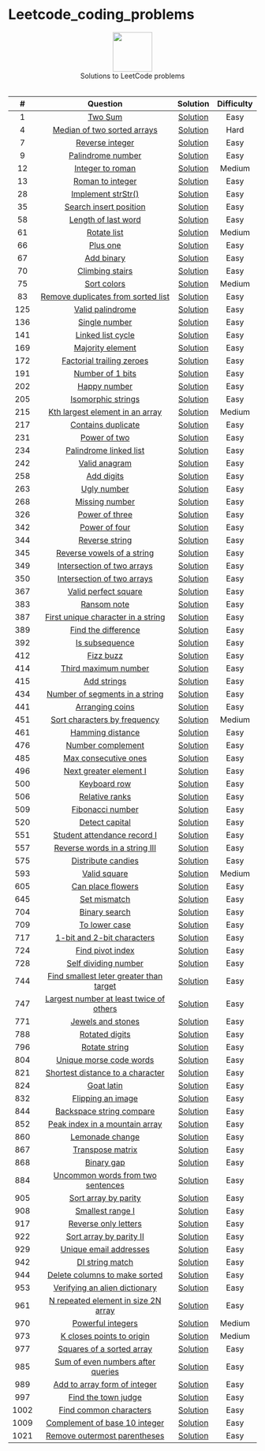 # Leetcode_coding_problems
<p align="center">
  <a href="https://leetcode.com/RodneyShag">
    <img height=80 src="https://leetcode.com/static/webpack_bundles/images/logo-dark.e99485d9b.svg">
  </a>
  <br>Solutions to LeetCode problems
  <br><br>
</p>


|   ﻿#  |                                                                     Question                                                                     |                                                                             Solution                                                                            | Difficulty |
|:----:|:------------------------------------------------------------------------------------------------------------------------------------------------:|:---------------------------------------------------------------------------------------------------------------------------------------------------------------:|:----------:|
|   1  | [Two Sum](https://leetcode.com/problems/two-sum)                                                                                                 | [Solution](https://github.com/Prajit-Rajendran/Leetcode_coding_problems/tree/main/Solutions/Q1_two_sum.py)                                                                 |    Easy    |
|   4  | [Median of two sorted arrays](https://leetcode.com/problems/median-of-two-sorted-arrays/)                                                                                                 | [Solution](https://github.com/Prajit-Rajendran/Leetcode_coding_problems/tree/main/Solutions/Q4_median_of_two_sorted_arrays.py)                                                                 |    Hard    |
|   7  | [Reverse integer](https://leetcode.com/problems/reverse-integer/)                                                                                                 | [Solution](https://github.com/Prajit-Rajendran/Leetcode_coding_problems/tree/main/Solutions/Q7_reverse_integer.py)                                                                 |    Easy    |
|   9  | [Palindrome number](https://leetcode.com/problems/palindrome-number/)                                                                                                 | [Solution](https://github.com/Prajit-Rajendran/Leetcode_coding_problems/tree/main/Solutions/Q9_palindrome_number.py)                                                                 |    Easy    |
|   12  | [Integer to roman](https://leetcode.com/problems/integer-to-roman/)                                                                                                 | [Solution](https://github.com/Prajit-Rajendran/Leetcode_coding_problems/tree/main/Solutions/Q12_integer_to_roman.py)                                                                 |    Medium    |
|   13  | [Roman to integer](https://leetcode.com/problems/roman-to-integer/)                                                                                                 | [Solution](https://github.com/Prajit-Rajendran/Leetcode_coding_problems/tree/main/Solutions/Q13_roman_to_integer.py)                                                                 |    Easy    |
|   28  | [Implement strStr()](https://leetcode.com/problems/implement-strstr/)                                                                                                 | [Solution](https://github.com/Prajit-Rajendran/Leetcode_coding_problems/tree/main/Solutions/Q28_implement_strStr.py)                                                                 |    Easy    |
|   35  | [Search insert position](https://leetcode.com/problems/search-insert-position/)                                                                                                 | [Solution](https://github.com/Prajit-Rajendran/Leetcode_coding_problems/tree/main/Solutions/Q35_search_insert_position.py)                                                                 |    Easy    |
|   58  | [Length of last word](https://leetcode.com/problems/length-of-last-word/)                                                                                                 | [Solution](https://github.com/Prajit-Rajendran/Leetcode_coding_problems/tree/main/Solutions/Q58_length_of_last_word.py)                                                                 |    Easy    |
|   61  | [Rotate list](https://leetcode.com/problems/rotate-list/)                                                                                                 | [Solution](https://github.com/Prajit-Rajendran/Leetcode_coding_problems/tree/main/Solutions/Q61_rotate_list.py)                                                                 |    Medium    |
|   66  | [Plus one](https://leetcode.com/problems/plus-one/)                                                                                                 | [Solution](https://github.com/Prajit-Rajendran/Leetcode_coding_problems/tree/main/Solutions/Q66_one_plus.py)                                                                 |    Easy   |
|   67  | [Add binary](https://leetcode.com/problems/add-binary/)                                                                                                 | [Solution](https://github.com/Prajit-Rajendran/Leetcode_coding_problems/tree/main/Solutions/Q67_add_binary.py)                                                                 |    Easy   |
|   70  | [Climbing stairs](https://leetcode.com/problems/climbing-stairs/)                                                                                                 | [Solution](https://github.com/Prajit-Rajendran/Leetcode_coding_problems/tree/main/Solutions/Q70_climbing_stairs.py)                                                                 |    Easy   |
|   75  | [Sort colors](https://leetcode.com/problems/sort-colors/)                                                                                                 | [Solution](https://github.com/Prajit-Rajendran/Leetcode_coding_problems/tree/main/Solutions/Q75_sort_colors.py)                                                                 |    Medium   |
|   83  | [Remove duplicates from sorted list](https://leetcode.com/problems/remove-duplicates-from-sorted-list/)                                                                                                 | [Solution](https://github.com/Prajit-Rajendran/Leetcode_coding_problems/tree/main/Solutions/Q83_remove_duplicates_from_sorted_list.py)                                                                 |    Easy   |
|   125  | [Valid palindrome](https://leetcode.com/problems/valid-palindrome/)                                                                                                 | [Solution](https://github.com/Prajit-Rajendran/Leetcode_coding_problems/tree/main/Solutions/Q125_valid_palindrome.py)                                                                 |    Easy   |
|   136  | [Single number](https://leetcode.com/problems/single-number/)                                                                                                 | [Solution](https://github.com/Prajit-Rajendran/Leetcode_coding_problems/tree/main/Solutions/Q136_single_number.py)                                                                 |    Easy   |
|   141  | [Linked list cycle](https://leetcode.com/problems/linked-list-cycle/)                                                                                                 | [Solution](https://github.com/Prajit-Rajendran/Leetcode_coding_problems/tree/main/Solutions/Q141_linked_list_cycle.py)                                                                 |    Easy   |
|   169  | [Majority element](https://leetcode.com/problems/majority-element/)                                                                                                 | [Solution](https://github.com/Prajit-Rajendran/Leetcode_coding_problems/tree/main/Solutions/Q169_majority_element.py)                                                                 |    Easy   |
|   172  | [Factorial trailing zeroes](https://leetcode.com/problems/factorial-trailing-zeroes/)                                                                                                 | [Solution](https://github.com/Prajit-Rajendran/Leetcode_coding_problems/tree/main/Solutions/Q172_factorial_trailing_zeroes.py)                                                                 |    Easy   |
|   191  | [Number of 1 bits](https://leetcode.com/problems/number-of-1-bits/)                                                                                                 | [Solution](https://github.com/Prajit-Rajendran/Leetcode_coding_problems/tree/main/Solutions/Q191_number_of_1_bits.py)                                                                 |    Easy   |
|   202  | [Happy number](https://leetcode.com/problems/happy-number/)                                                                                                 | [Solution](https://github.com/Prajit-Rajendran/Leetcode_coding_problems/tree/main/Solutions/Q202_happy_number.py)                                                                 |    Easy   |
|   205  | [Isomorphic strings](https://leetcode.com/problems/isomorphic-strings/)                                                                                                 | [Solution](https://github.com/Prajit-Rajendran/Leetcode_coding_problems/tree/main/Solutions/Q205_isomorphic_strings.py)                                                                 |    Easy   |
|   215  | [Kth largest element in an array](https://leetcode.com/problems/kth-largest-element-in-an-array/)                                                                                                 | [Solution](https://github.com/Prajit-Rajendran/Leetcode_coding_problems/tree/main/Solutions/Q215_kth_largest_element_in_an_array.py)                                                                 |    Medium   |
|   217  | [Contains duplicate](https://leetcode.com/problems/contains-duplicate/)                                                                                                 | [Solution](https://github.com/Prajit-Rajendran/Leetcode_coding_problems/tree/main/Solutions/Q217_contains_duplicate.py)                                                                 |    Easy   |
|   231  | [Power of two](https://leetcode.com/problems/power-of-two/)                                                                                                 | [Solution](https://github.com/Prajit-Rajendran/Leetcode_coding_problems/tree/main/Solutions/Q231_power_of_two.py)                                                                 |    Easy   |
|   234  | [Palindrome linked list](https://leetcode.com/problems/palindrome-linked-list/)                                                                                                 | [Solution](https://github.com/Prajit-Rajendran/Leetcode_coding_problems/tree/main/Solutions/Q234_palindrome_linked_list.py)                                                                 |    Easy   |
|   242  | [Valid anagram](https://leetcode.com/problems/valid-anagram/)                                                                                                 | [Solution](https://github.com/Prajit-Rajendran/Leetcode_coding_problems/tree/main/Solutions/Q242_valid_anagram.py)                                                                 |    Easy   |
|   258  | [Add digits](https://leetcode.com/problems/add-digits/)                                                                                                 | [Solution](https://github.com/Prajit-Rajendran/Leetcode_coding_problems/tree/main/Solutions/Q258_add_digits.py)                                                                 |    Easy   |
|   263  | [Ugly number](https://leetcode.com/problems/ugly-number/)                                                                                                 | [Solution](https://github.com/Prajit-Rajendran/Leetcode_coding_problems/tree/main/Solutions/Q263_ugly_number.py)                                                                 |    Easy   |
|   268  | [Missing number](https://leetcode.com/problems/missing-number/)                                                                                                 | [Solution](https://github.com/Prajit-Rajendran/Leetcode_coding_problems/tree/main/Solutions/Q268_missing_number.py)                                                                 |    Easy   |
|   326  | [Power of three](https://leetcode.com/problems/power-of-three/)                                                                                                 | [Solution](https://github.com/Prajit-Rajendran/Leetcode_coding_problems/tree/main/Solutions/Q326_power_of_three.py)                                                                 |    Easy   |
|   342  | [Power of four](https://leetcode.com/problems/power-of-four/)                                                                                                 | [Solution](https://github.com/Prajit-Rajendran/Leetcode_coding_problems/tree/main/Solutions/Q342_power_of_four.py)                                                                 |    Easy   |
|   344  | [Reverse string](https://leetcode.com/problems/reverse-string/)                                                                                                 | [Solution](https://github.com/Prajit-Rajendran/Leetcode_coding_problems/tree/main/Solutions/Q344_reverse_string.py)                                                                 |    Easy   |
|   345  | [Reverse vowels of a string](https://leetcode.com/problems/reverse-vowels-of-a-string/)                                                                                                 | [Solution](https://github.com/Prajit-Rajendran/Leetcode_coding_problems/tree/main/Solutions/Q345_reverse_vowels_of_a_string.py)                                                                 |    Easy   |
|   349  | [Intersection of two arrays](https://leetcode.com/problems/intersection-of-two-arrays/)                                                                                                 | [Solution](https://github.com/Prajit-Rajendran/Leetcode_coding_problems/tree/main/Solutions/Q349_intersection_of_two_arrays.py)                                                                 |    Easy   |
|   350  | [Intersection of two arrays](https://leetcode.com/problems/intersection-of-two-arrays-ii/)                                                                                                 | [Solution](https://github.com/Prajit-Rajendran/Leetcode_coding_problems/tree/main/Solutions/Q350_intersection_of_two_arrays_ii.py)                                                                 |    Easy   |
|   367  | [Valid perfect square](https://leetcode.com/problems/valid-perfect-square/)                                                                                                 | [Solution](https://github.com/Prajit-Rajendran/Leetcode_coding_problems/tree/main/Solutions/Q367_valid_perfect_square.py)                                                                 |    Easy   |
|   383  | [Ransom note](https://leetcode.com/problems/ransom-note/)                                                                                                 | [Solution](https://github.com/Prajit-Rajendran/Leetcode_coding_problems/tree/main/Solutions/Q383_ransom_note.py)                                                                 |    Easy   |
|   387  | [First unique character in a string](https://leetcode.com/problems/first-unique-character-in-a-string/)                                                                                                 | [Solution](https://github.com/Prajit-Rajendran/Leetcode_coding_problems/tree/main/Solutions/Q387_first_unique_character_in_a_string.py)                                                                 |    Easy   |
|   389  | [Find the difference](https://leetcode.com/problems/find-the-difference/)                                                                                                 | [Solution](https://github.com/Prajit-Rajendran/Leetcode_coding_problems/tree/main/Solutions/Q389_find_the_difference.py)                                                                 |    Easy   |
|   392  | [Is subsequence](https://leetcode.com/problems/is-subsequence/)                                                                                                 | [Solution](https://github.com/Prajit-Rajendran/Leetcode_coding_problems/tree/main/Solutions/Q392_is_subsequence.py)                                                                 |    Easy   |
|   412  | [Fizz buzz](https://leetcode.com/problems/fizz-buzz/)                                                                                                 | [Solution](https://github.com/Prajit-Rajendran/Leetcode_coding_problems/tree/main/Solutions/Q412_fizz_buzz.py)                                                                 |    Easy   |
|   414  | [Third maximum number](https://leetcode.com/problems/third-maximum-number/)                                                                                                 | [Solution](https://github.com/Prajit-Rajendran/Leetcode_coding_problems/tree/main/Solutions/Q414_third_maximum_number.py)                                                                 |    Easy   |
|   415  | [Add strings](https://leetcode.com/problems/add-strings/)                                                                                                 | [Solution](https://github.com/Prajit-Rajendran/Leetcode_coding_problems/tree/main/Solutions/Q415_add_strings.py)                                                                 |    Easy   |
|   434  | [Number of segments in a string](https://leetcode.com/problems/number-of-segments-in-a-string/)                                                                                                 | [Solution](https://github.com/Prajit-Rajendran/Leetcode_coding_problems/tree/main/Solutions/Q434_number_of_segments_in_a_string.py)                                                                 |    Easy   |
|   441  | [Arranging coins](https://leetcode.com/problems/arranging-coins/)                                                                                                 | [Solution](https://github.com/Prajit-Rajendran/Leetcode_coding_problems/tree/main/Solutions/Q441_arranging_coins.py)                                                                 |    Easy   |
|   451  | [Sort characters by frequency](https://leetcode.com/problems/sort-characters-by-frequency/)                                                                                                 | [Solution](https://github.com/Prajit-Rajendran/Leetcode_coding_problems/tree/main/Solutions/Q451_sort_characters_by_frequency.py)                                                                 |    Medium   |
|   461  | [Hamming distance](https://leetcode.com/problems/hamming-distance/)                                                                                                 | [Solution](https://github.com/Prajit-Rajendran/Leetcode_coding_problems/tree/main/Solutions/Q461_hamming_distance.py)                                                                 |    Easy   |
|   476  | [Number complement](https://leetcode.com/problems/number-complement/)                                                                                                 | [Solution](https://github.com/Prajit-Rajendran/Leetcode_coding_problems/tree/main/Solutions/Q476_number_complement.py)                                                                 |    Easy   |
|   485  | [Max consecutive ones](https://leetcode.com/problems/max-consecutive-ones/)                                                                                                 | [Solution](https://github.com/Prajit-Rajendran/Leetcode_coding_problems/tree/main/Solutions/Q485_max_consecutive_ones.py)                                                                 |    Easy   |
|   496  | [Next greater element I](https://leetcode.com/problems/next-greater-element-i/)                                                                                                 | [Solution](https://github.com/Prajit-Rajendran/Leetcode_coding_problems/tree/main/Solutions/Q496_next_greater_element_i.py)                                                                 |    Easy   |
|   500  | [Keyboard row](https://leetcode.com/problems/keyboard-row/)                                                                                                 | [Solution](https://github.com/Prajit-Rajendran/Leetcode_coding_problems/tree/main/Solutions/Q500_keyboard_row.py)                                                                 |    Easy   |
|   506  | [Relative ranks](https://leetcode.com/problems/relative-ranks/)                                                                                                 | [Solution](https://github.com/Prajit-Rajendran/Leetcode_coding_problems/tree/main/Solutions/Q506_relative_ranks.py)                                                                 |    Easy   |
|   509  | [Fibonacci number](https://leetcode.com/problems/fibonacci-number/)                                                                                                 | [Solution](https://github.com/Prajit-Rajendran/Leetcode_coding_problems/tree/main/Solutions/Q509_fibonacci_number.py)                                                                 |    Easy   |
|   520  | [Detect capital](https://leetcode.com/problems/detect-capital/)                                                                                                 | [Solution](https://github.com/Prajit-Rajendran/Leetcode_coding_problems/tree/main/Solutions/Q520_detect_capital.py)                                                                 |    Easy   |
|   551  | [Student attendance record I](https://leetcode.com/problems/student-attendance-record-i/)                                                                                                 | [Solution](https://github.com/Prajit-Rajendran/Leetcode_coding_problems/tree/main/Solutions/Q551_student_attendance_record_i.py)                                                                 |    Easy   |
|   557  | [Reverse words in a string III](https://leetcode.com/problems/reverse-words-in-a-string-iii/)                                                                                                 | [Solution](https://github.com/Prajit-Rajendran/Leetcode_coding_problems/tree/main/Solutions/Q557_reverse_words_in_a_string.py)                                                                 |    Easy   |
|   575  | [Distribute candies](https://leetcode.com/problems/distribute-candies/)                                                                                                 | [Solution](https://github.com/Prajit-Rajendran/Leetcode_coding_problems/tree/main/Solutions/Q575_distribute_candies.py)                                                                 |    Easy   |
|   593  | [Valid square](https://leetcode.com/problems/valid-square/)                                                                                                 | [Solution](https://github.com/Prajit-Rajendran/Leetcode_coding_problems/tree/main/Solutions/Q593_valid_square.py)                                                                 |    Medium   |
|   605  | [Can place flowers](https://leetcode.com/problems/can-place-flowers/)                                                                                                 | [Solution](https://github.com/Prajit-Rajendran/Leetcode_coding_problems/tree/main/Solutions/Q605_can_place_flowers.py)                                                                 |    Easy   |
|   645  | [Set mismatch](https://leetcode.com/problems/set-mismatch/)                                                                                                 | [Solution](https://github.com/Prajit-Rajendran/Leetcode_coding_problems/tree/main/Solutions/Q645_set_mismatch.py)                                                                 |    Easy   |
|   704  | [Binary search](https://leetcode.com/problems/binary-search/)                                                                                                 | [Solution](https://github.com/Prajit-Rajendran/Leetcode_coding_problems/tree/main/Solutions/Q704_binary_search.py)                                                                 |    Easy   |
|   709  | [To lower case](https://leetcode.com/problems/to-lower-case/)                                                                                                 | [Solution](https://github.com/Prajit-Rajendran/Leetcode_coding_problems/tree/main/Solutions/Q709_to_lower_case.py)                                                                 |    Easy   |
|   717  | [1-bit and 2-bit characters](https://leetcode.com/problems/1-bit-and-2-bit-characters/)                                                                                                 | [Solution](https://github.com/Prajit-Rajendran/Leetcode_coding_problems/tree/main/Solutions/Q717_1_bit_and_2_bit_characters.py)                                                                 |    Easy   |
|   724  | [Find pivot index](https://leetcode.com/problems/find-pivot-index/)                                                                                                 | [Solution](https://github.com/Prajit-Rajendran/Leetcode_coding_problems/tree/main/Solutions/Q724_find_pivot_index.py)                                                                 |    Easy   |
|   728  | [Self dividing number](https://leetcode.com/problems/self-dividing-numbers/)                                                                                                 | [Solution](https://github.com/Prajit-Rajendran/Leetcode_coding_problems/tree/main/Solutions/Q728_self_dividing_numbers.py)                                                                 |    Easy   |
|   744  | [Find smallest leter greater than target](https://leetcode.com/problems/find-smallest-letter-greater-than-target/)                                                                                                 | [Solution](https://github.com/Prajit-Rajendran/Leetcode_coding_problems/tree/main/Solutions/Q744_find_smallest_letter_greater_than_target.py)                                                                 |    Easy   |
|   747  | [Largest number at least twice of others](https://leetcode.com/problems/largest-number-at-least-twice-of-others/)                                                                                                 | [Solution](https://github.com/Prajit-Rajendran/Leetcode_coding_problems/tree/main/Solutions/Q747_largest_number_at_least_twice_of_others.py)                                                                 |    Easy   |
|   771  | [Jewels and stones](https://leetcode.com/problems/jewels-and-stones/)                                                                                                 | [Solution](https://github.com/Prajit-Rajendran/Leetcode_coding_problems/tree/main/Solutions/Q771_jewels_and_stones.py)                                                                 |    Easy   |
|   788  | [Rotated digits](https://leetcode.com/problems/rotated-digits/)                                                                                                 | [Solution](https://github.com/Prajit-Rajendran/Leetcode_coding_problems/tree/main/Solutions/Q788_rotated_digits.py)                                                                 |    Easy   |
|   796  | [Rotate string](https://leetcode.com/problems/rotate-string/)                                                                                                 | [Solution](https://github.com/Prajit-Rajendran/Leetcode_coding_problems/tree/main/Solutions/Q796_rotate_string.py)                                                                 |    Easy   |
|   804  | [Unique morse code words](https://leetcode.com/problems/unique-morse-code-words/)                                                                                                 | [Solution](https://github.com/Prajit-Rajendran/Leetcode_coding_problems/tree/main/Solutions/Q804_unique_morse_code_words.py)                                                                 |    Easy   |
|   821  | [Shortest distance to a character](https://leetcode.com/problems/shortest-distance-to-a-character/)                                                                                                 | [Solution](https://github.com/Prajit-Rajendran/Leetcode_coding_problems/tree/main/Solutions/Q821_shortest_distance_to_a_character.py)                                                                 |    Easy   |
|   824  | [Goat latin](https://leetcode.com/problems/goat-latin/)                                                                                                 | [Solution](https://github.com/Prajit-Rajendran/Leetcode_coding_problems/tree/main/Solutions/Q824_goat_latin.py)                                                                 |    Easy   |
|   832  | [Flipping an image](https://leetcode.com/problems/flipping-an-image/)                                                                                                 | [Solution](https://github.com/Prajit-Rajendran/Leetcode_coding_problems/tree/main/Solutions/Q832_flipping_an_image.py)                                                                 |    Easy   |
|   844  | [Backspace string compare](https://leetcode.com/problems/backspace-string-compare/)                                                                                                 | [Solution](https://github.com/Prajit-Rajendran/Leetcode_coding_problems/tree/main/Solutions/Q844_backspace_string_compare.py)                                                                 |    Easy   |
|   852  | [Peak index in a mountain array](https://leetcode.com/problems/peak-index-in-a-mountain-array/)                                                                                                 | [Solution](https://github.com/Prajit-Rajendran/Leetcode_coding_problems/tree/main/Solutions/Q852_peak_index_in_a_mountain_array.py)                                                                 |    Easy   |
|   860  | [Lemonade change](https://leetcode.com/problems/lemonade-change/)                                                                                                 | [Solution](https://github.com/Prajit-Rajendran/Leetcode_coding_problems/tree/main/Solutions/Q860_lemonade_change.py)                                                                 |    Easy   |
|   867  | [Transpose matrix](https://leetcode.com/problems/transpose-matrix/)                                                                                                 | [Solution](https://github.com/Prajit-Rajendran/Leetcode_coding_problems/tree/main/Solutions/Q867_transpose_matrix.py)                                                                 |    Easy   |
|   868  | [Binary gap](https://leetcode.com/problems/binary-gap/)                                                                                                 | [Solution](https://github.com/Prajit-Rajendran/Leetcode_coding_problems/tree/main/Solutions/Q868_binary_gap.py)                                                                 |    Easy   |
|   884  | [Uncommon words from two sentences](https://leetcode.com/problems/uncommon-words-from-two-sentences/)                                                                                                 | [Solution](https://github.com/Prajit-Rajendran/Leetcode_coding_problems/tree/main/Solutions/Q884_uncommon_words_from_two_sentences.py)                                                                 |    Easy   |
|   905  | [Sort array by parity](https://leetcode.com/problems/sort-array-by-parity/)                                                                                                 | [Solution](https://github.com/Prajit-Rajendran/Leetcode_coding_problems/tree/main/Solutions/Q905_sort_array_by_parity.py)                                                                 |    Easy   |
|   908  | [Smallest range I](https://leetcode.com/problems/smallest-range-i/)                                                                                                 | [Solution](https://github.com/Prajit-Rajendran/Leetcode_coding_problems/tree/main/Solutions/Q908_smallest_range_i.py)                                                                 |    Easy   |
|   917  | [Reverse only letters](https://leetcode.com/problems/reverse-only-letters/)                                                                                                 | [Solution](https://github.com/Prajit-Rajendran/Leetcode_coding_problems/tree/main/Solutions/Q917_reverse_only_letters.py)                                                                 |    Easy   |
|   922  | [Sort array by parity II](https://leetcode.com/problems/sort-array-by-parity-ii/)                                                                                                 | [Solution](https://github.com/Prajit-Rajendran/Leetcode_coding_problems/tree/main/Solutions/Q922_sort_array_by_parity_ii.py)                                                                 |    Easy   |
|   929  | [Unique email addresses](https://leetcode.com/problems/unique-email-addresses/)                                                                                                 | [Solution](https://github.com/Prajit-Rajendran/Leetcode_coding_problems/tree/main/Solutions/Q929_unique_email_addresses.py)                                                                 |    Easy   |
|   942  | [DI string match](https://leetcode.com/problems/di-string-match/)                                                                                                 | [Solution](https://github.com/Prajit-Rajendran/Leetcode_coding_problems/tree/main/Solutions/Q942_di_string_match.py)                                                                 |    Easy   |
|   944  | [Delete columns to make sorted](https://leetcode.com/problems/delete-columns-to-make-sorted/)                                                                                                 | [Solution](https://github.com/Prajit-Rajendran/Leetcode_coding_problems/tree/main/Solutions/Q944_delete_columns_to_make_sorted.py)                                                                 |    Easy   |
|   953  | [Verifying an alien dictionary](https://leetcode.com/problems/verifying-an-alien-dictionary/)                                                                                                 | [Solution](https://github.com/Prajit-Rajendran/Leetcode_coding_problems/tree/main/Solutions/Q953_verifying_an_alien_dictionary.py)                                                                 |    Easy   |
|   961  | [N repeated element in size 2N array](https://leetcode.com/problems/n-repeated-element-in-size-2n-array/)                                                                                                 | [Solution](https://github.com/Prajit-Rajendran/Leetcode_coding_problems/tree/main/Solutions/Q961_n_repeated_element_in_size_2n_array.py)                                                                 |    Easy   |
|   970  | [Powerful integers](https://leetcode.com/problems/powerful-integers/)                                                                                                 | [Solution](https://github.com/Prajit-Rajendran/Leetcode_coding_problems/tree/main/Solutions/Q970_powerful_integers.py)                                                                 |    Medium  |
|   973  | [K closes points to origin](https://leetcode.com/problems/k-closest-points-to-origin/)                                                                                                 | [Solution](https://github.com/Prajit-Rajendran/Leetcode_coding_problems/tree/main/Solutions/Q973_k_closest_points_to_origin.py)                                                                 |    Medium  |
|   977  | [Squares of a sorted array](https://leetcode.com/problems/squares-of-a-sorted-array/)                                                                                                 | [Solution](https://github.com/Prajit-Rajendran/Leetcode_coding_problems/tree/main/Solutions/Q977_squares_of_a_sorted_array.py)                                                                 |    Easy  |
|   985  | [Sum of even numbers after queries](https://leetcode.com/problems/sum-of-even-numbers-after-queries/)                                                                                                 | [Solution](https://github.com/Prajit-Rajendran/Leetcode_coding_problems/tree/main/Solutions/Q985_sum_of_even_numbers_after_queries.py)                                                                 |    Easy  |
|   989  | [Add to array form of integer](https://leetcode.com/problems/add-to-array-form-of-integer/)                                                                                                 | [Solution](https://github.com/Prajit-Rajendran/Leetcode_coding_problems/tree/main/Solutions/Q989_add_to_array_form_of_integer.py)                                                                 |    Easy  |
|   997  | [Find the town judge](https://leetcode.com/problems/find-the-town-judge/)                                                                                                 | [Solution](https://github.com/Prajit-Rajendran/Leetcode_coding_problems/tree/main/Solutions/Q997_find_the_town_judge.py)                                                                 |    Easy  |
|   1002  | [Find common characters](https://leetcode.com/problems/find-common-characters/)                                                                                                 | [Solution](https://github.com/Prajit-Rajendran/Leetcode_coding_problems/tree/main/Solutions/Q1002_find_common_characters.py)                                                                 |    Easy  |
|   1009  | [Complement of base 10 integer](https://leetcode.com/problems/complement-of-base-10-integer/)                                                                                                 | [Solution](https://github.com/Prajit-Rajendran/Leetcode_coding_problems/tree/main/Solutions/Q1009_complement_of_base_10_integer.py)                                                                 |    Easy  |
|   1021  | [Remove outermost parentheses](https://leetcode.com/problems/remove-outermost-parentheses/)                                                                                                 | [Solution](https://github.com/Prajit-Rajendran/Leetcode_coding_problems/tree/main/Solutions/Q1021_remove_outermost_parentheses.py)                                                                 |    Easy  |

